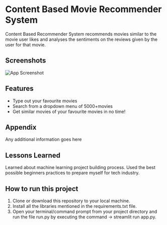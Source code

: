 
# Content Based Movie Recommender System

Content Based Recommender System recommends movies similar to the movie user likes and analyses the sentiments on the reviews given by the user for that movie.

## Screenshots

![App Screenshot](https://via.placeholder.com/468x300?text=App+Screenshot+Here)


## Features

- Type out your favourite movies
- Search from a dropdown menu of 5000+movies
- Get similar movies of your favourite movies in no time!



## Appendix

Any additional information goes here


## Lessons Learned

Learned about machine learning project building process. Used the best possible beginners practices to prepare myself for tech industry.

## How to run this project

1) Clone or download this repository to your local machine.
2) Install all the libraries mentioned in the requirements.txt file.
3) Open your terminal/command prompt from your project directory and run the file run.py by executing the command -> streamlit run app.py.




